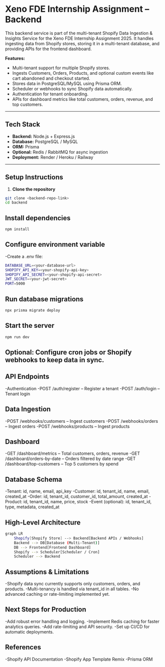 # Xeno FDE Internship Assignment – Backend

This backend service is part of the multi-tenant Shopify Data Ingestion & Insights Service for the Xeno FDE Internship Assignment 2025. It handles ingesting data from Shopify stores, storing it in a multi-tenant database, and providing APIs for the frontend dashboard.

**Features:**
- Multi-tenant support for multiple Shopify stores.
- Ingests Customers, Orders, Products, and optional custom events like cart abandoned and checkout started.
- Stores data in PostgreSQL/MySQL using Prisma ORM.
- Scheduler or webhooks to sync Shopify data automatically.
- Authentication for tenant onboarding.
- APIs for dashboard metrics like total customers, orders, revenue, and top customers.

---

## Tech Stack
- **Backend:** Node.js + Express.js
- **Database:** PostgreSQL / MySQL
- **ORM:** Prisma
- **Optional:** Redis / RabbitMQ for async ingestion
- **Deployment:** Render / Heroku / Railway

---

## Setup Instructions

1. **Clone the repository**
```bash
git clone <backend-repo-link>
cd backend
````
## Install dependencies
```bash
npm install
```
## Configure environment variable
-Create a .env file:
```bash
DATABASE_URL=<your-database-url>
SHOPIFY_API_KEY=<your-shopify-api-key>
SHOPIFY_API_SECRET=<your-shopify-api-secret>
JWT_SECRET=<your-jwt-secret>
PORT=5000
```
## Run database migrations
```bash
npx prisma migrate deploy
```
## Start the server
```bash
npm run dev
```
## Optional: Configure cron jobs or Shopify webhooks to keep data in sync.
## API Endpoints
-Authentication
-POST /auth/register – Register a tenant
-POST /auth/login – Tenant login

## Data Ingestion
-POST /webhooks/customers – Ingest customers
-POST /webhooks/orders – Ingest orders
-POST /webhooks/products – Ingest products

## Dashboard
-GET /dashboard/metrics – Total customers, orders, revenue
-GET /dashboard/orders-by-date – Orders filtered by date range
-GET /dashboard/top-customers – Top 5 customers by spend
## Database Schema
-Tenant: id, name, email, api_key
-Customer: id, tenant_id, name, email, created_at
-Order: id, tenant_id, customer_id, total_amount, created_at
-Product: id, tenant_id, name, price, stock
-Event (optional): id, tenant_id, type, metadata, created_at

## High-Level Architecture
```bash
graph LR
    Shopify[Shopify Store] --> Backend[Backend APIs / Webhooks]
    Backend --> DB[Database (Multi-Tenant)]
    DB --> Frontend[Frontend Dashboard]
    Shopify --> Scheduler[Scheduler / Cron]
    Scheduler --> Backend
```
## Assumptions & Limitations
-Shopify data sync currently supports only customers, orders, and products.
-Multi-tenancy is handled via tenant_id in all tables.
-No advanced caching or rate-limiting implemented yet.

## Next Steps for Production
-Add robust error handling and logging.
-Implement Redis caching for faster analytics queries.
-Add rate-limiting and API security.
-Set up CI/CD for automatic deployments.

## References
-Shopify API Documentation
-Shopify App Template Remix
-Prisma ORM

